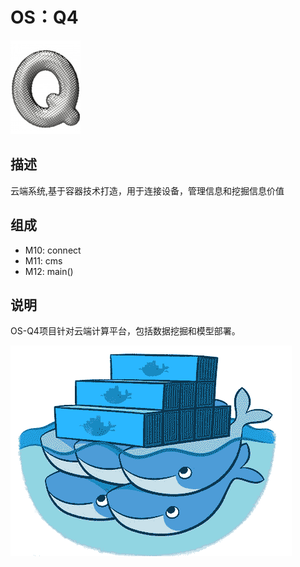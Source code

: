 # OS：Q4

[![sites](docs/Q.png)](http://qitas.cn)

## 描述

云端系统,基于容器技术打造，用于连接设备，管理信息和挖掘信息价值

## 组成

- M10: connect
- M11: cms
- M12: main()

## 说明

OS-Q4项目针对云端计算平台，包括数据挖掘和模型部署。

![Q4 Logo](docs/Q4.png)